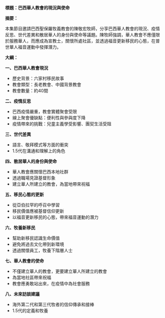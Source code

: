 **標題：巴西華人教會的現況與使命**

**摘要：**

本集節目邀請巴西聖保羅牧義教會的陳敬宏牧師，分享巴西華人教會的現況、疫情反思、世代差異和散居華人的身份與使命等議題。陳牧師強調，華人教會不應僅限於服務華人，而應成為宣教士，關懷所處社區，並透過福音更新移民的心態，在普世華人福音運動中發揮潛力。

**大綱：**

**一、巴西華人教會現況**
* 歷史背景：六家村移民故事
* 教會類型：長老教會、中國背景教會
* 教會數量：約40間

**二、疫情反思**
* 巴西疫情嚴重，教會實體聚會受限
* 線上聚會優缺點：便利性與參與度下降
* 疫情帶來的挑戰：兒童主義學受影響、團契生活受阻

**三、世代差異**
* 語言、敬拜模式等方面的衝突
* 1.5代在溝通和理解上的角色

**四、散居華人的身份與使命**
* 華人教會應關懷巴西本地社群
* 透過職場見證基督形象
* 建立華人所建立的教會，為當地帶來祝福

**五、移民心態的更新**
* 從亞伯拉罕的呼召中學習
* 移民價值應被基督信仰更新
* 以福音更新移民的心態，帶來福音運動的潛力

**六、牧養新移民**
* 幫助新移民認識生命價值
* 避免將過去文化帶到新環境
* 透過關懷員工，牧養下階層人士

**七、華人教會的使命**
* 不僅建立華人的教會，更要建立華人所建立的教會
* 為當地社區帶來祝福
* 教會應勇敢站出來，在疫情中為社會服務

**八、未來訪談建議**
* 海外第二代和第三代牧者的信仰傳承和接棒
* 1.5代的定義和牧養